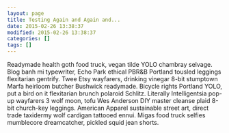 ```yaml
---
layout: page
title: Testing Again and Again and...
date: 2015-02-26 13:38:37
modified: 2015-02-26 13:38:37
categories: []
tags: []
---
```


Readymade health goth food truck, vegan tilde YOLO chambray selvage. Blog banh mi typewriter, Echo Park ethical PBR&B Portland tousled leggings flexitarian gentrify. Twee Etsy wayfarers, drinking vinegar 8-bit stumptown Marfa heirloom butcher Bushwick readymade. Bicycle rights Portland YOLO, put a bird on it flexitarian brunch polaroid Schlitz. Literally Intelligentsia pop-up wayfarers 3 wolf moon, tofu Wes Anderson DIY master cleanse plaid 8-bit church-key leggings. American Apparel sustainable street art, direct trade taxidermy wolf cardigan tattooed ennui. Migas food truck selfies mumblecore dreamcatcher, pickled squid jean shorts.
